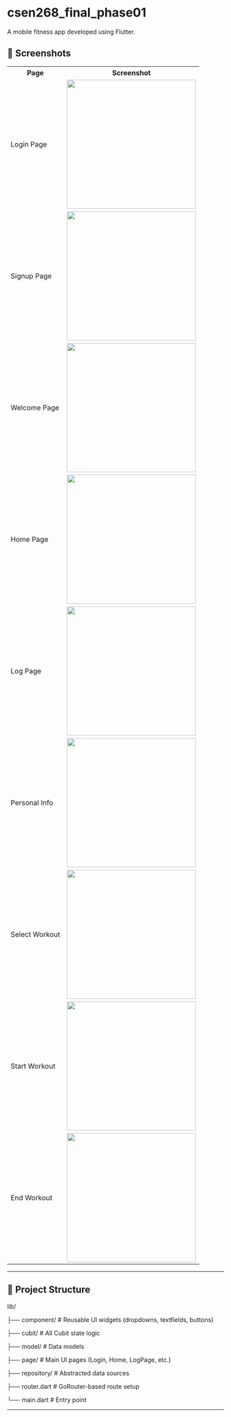 # csen268_final_phase01

A mobile fitness app developed using Flutter.

## 📸 Screenshots

<table>
  <tr>
    <th>Page</th>
    <th>Screenshot</th>
  </tr>
  <tr>
    <td>Login Page</td>
    <td><img src="assets/screenshots/login_page.png" width="300"/></td>
  </tr>
  <tr>
    <td>Signup Page</td>
    <td><img src="assets/screenshots/signup_page.png" width="300"/></td>
  </tr>
  <tr>
    <td>Welcome Page</td>
    <td><img src="assets/screenshots/welcome_page.png" width="300"/></td>
  </tr>
  <tr>
    <td>Home Page</td>
    <td><img src="assets/screenshots/home_page.png" width="300"/></td>
  </tr>
  <tr>
    <td>Log Page</td>
    <td><img src="assets/screenshots/log_page.png" width="300"/></td>
  </tr>
  <tr>
    <td>Personal Info</td>
    <td><img src="assets/screenshots/personal_info_page.png" width="300"/></td>
  </tr>
  <tr>
    <td>Select Workout</td>
    <td><img src="assets/screenshots/select_workout_card.png" width="300"/></td>
  </tr>
  <tr>
    <td>Start Workout</td>
    <td><img src="assets/screenshots/start_workout_page.png" width="300"/></td>
  </tr>
  <tr>
    <td>End Workout</td>
    <td><img src="assets/screenshots/end_workout_page.png" width="300"/></td>
  </tr>
</table>

---

## 📁 Project Structure

lib/

├── component/ # Reusable UI widgets (dropdowns, textfields, buttons)

├── cubit/ # All Cubit state logic

├── model/ # Data models

├── page/ # Main UI pages (Login, Home, LogPage, etc.)

├── repository/ # Abstracted data sources

├── router.dart # GoRouter-based route setup

└── main.dart # Entry point

---
